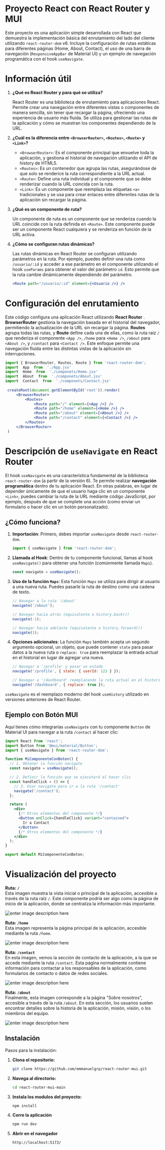 # Proyecto React con React Router y MUI 
Este proyecto es una aplicación simple desarrollada con React que demuestra la implementación básica del enrutamiento del lado del cliente utilizando `react-router-dom` v6. Incluye la configuración de rutas estáticas para diferentes páginas (Home, About, Contact), el uso de una barra de navegación (`ResponsiveAppBar` de Material UI) y un ejemplo de navegación programática con el hook `useNavigate`.

# Información útil

1. **¿Qué es React Router y para qué se utiliza?**

   React Router es una biblioteca de enrutamiento para aplicaciones React. Permite crear una navegación entre diferentes vistas o componentes de manera sencilla, sin tener que recargar la página, ofreciendo una experiencia de usuario más fluida. Se utiliza para gestionar las rutas de la aplicación y cómo se muestran los componentes dependiendo de la URL.

2. **¿Cuál es la diferencia entre `<BrowserRouter>`, `<Routes>`, `<Route>` y `<Link>`?**

   - `<BrowserRouter>`: Es el componente principal que envuelve toda la aplicación, y gestiona el historial de navegación utilizando el API de history de HTML5. 
   - `<Routes>`: Es un contenedor que agrupa las rutas, asegurándose de que solo se renderice la ruta correspondiente a la URL actual.
   - `<Route>`: Define una ruta individual y el componente que se debe renderizar cuando la URL coincida con la ruta.
   - `<Link>`: Es un componente que reemplaza las etiquetas `<a>` tradicionales y se usa para crear enlaces entre diferentes rutas de la aplicación sin recargar la página.

3. **¿Qué es un componente de ruta?**

   Un componente de ruta es un componente que se renderiza cuando la URL coincide con la ruta definida en `<Route>`. Este componente puede ser un componente React cualquiera y se renderiza en función de la URL activa.

4. **¿Cómo se configuran rutas dinámicas?**

   Las rutas dinámicas en React Router se configuran utilizando parámetros en la ruta. Por ejemplo, puedes definir una ruta como `/usuario/:id` y acceder a ese parámetro en el componente utilizando el hook `useParams` para obtener el valor del parámetro `id`. Esto permite que la ruta cambie dinámicamente dependiendo del parámetro.

   ```jsx
   <Route path="/usuario/:id" element={<Usuario />} />
# Configuración del enrutamiento
Este código configura una aplicación React utilizando **React Router** . **BrowserRouter** gestiona la navegación basada en el historial del navegador, permitiendo la actualización de la URL sin recargar la página. **Routes** agrupa todas las rutas, y **Route** define cada una de ellas, como la ruta raíz `/` que renderiza el componente `<App />`, `/home` para `<Home />`, `/about` para `<About />`, y `/contact` para `<Contact />`. Este enfoque permite una navegación fluida entre las distintas vistas de la aplicación sin interrupciones.

   ```jsx
import { BrowserRouter, Routes, Route } from 'react-router-dom';
import  App  from  './App.jsx'
import  Home  from  './componets/Home.jsx'
import  About  from  './componets/About.jsx'
import  Contact  from  './componets/Contact.jsx'
    
    createRoot(document.getElementById('root')).render(
	    <BrowserRouter>
	    	<Routes>
	    		<Route path="/" element={<App />} />
	    		<Route path="/home" element={<Home />} />
	    		<Route path="/about" element={<About />} />
	    		<Route path="/contact" element={<Contact />} />
	    	</Routes>
	    </BrowserRouter>
    )
```

# Descripción de `useNavigate` en React Router

El hook `useNavigate` es una característica fundamental de la biblioteca `react-router-dom` (a partir de la versión 6). Te permite realizar **navegación programática** dentro de tu aplicación React. En otras palabras, en lugar de depender únicamente de que el usuario haga clic en un componente `<Link>`, puedes cambiar la ruta de la URL mediante código JavaScript, por ejemplo, después de que se complete una acción (como enviar un formulario o hacer clic en un botón personalizado).

## ¿Cómo funciona?

1.  **Importación**: Primero, debes importar `useNavigate` desde `react-router-dom`.
    ```javascript
    import { useNavigate } from 'react-router-dom';
    ```
2.  **Llamada al Hook**: Dentro de tu componente funcional, llamas al hook `useNavigate()` para obtener una función (comúnmente llamada `Maps`).
    ```javascript
    const navigate = useNavigate();
    ```
3.  **Uso de la función `Maps`**: Esta función `Maps` se utiliza para dirigir al usuario a una nueva ruta. Puedes pasarle la ruta de destino como una cadena de texto.
    ```javascript
    // Navegar a la ruta '/about'
    navigate('/about');

    // Navegar hacia atrás (equivalente a history.back())
    navigate(-1);

    // Navegar hacia adelante (equivalente a history.forward())
    navigate(1);
    ```
4.  **Opciones adicionales**: La función `Maps` también acepta un segundo argumento opcional, un objeto, que puede contener `state` para pasar datos a la nueva ruta o `replace: true` para reemplazar la entrada actual en el historial en lugar de agregar una nueva.
    ```javascript
    // Navegar a '/profile' y pasar un estado
    navigate('/profile', { state: { userId: 123 } });

    // Navegar a '/dashboard' reemplazando la ruta actual en el historial
    navigate('/dashboard', { replace: true });
    ```

`useNavigate` es el reemplazo moderno del hook `useHistory` utilizado en versiones anteriores de React Router.

## Ejemplo con Botón MUI

Aquí tienes cómo integrarías `useNavigate` con tu componente `Button` de Material UI para navegar a la ruta `/contact` al hacer clic:

```jsx
import React from 'react';
import Button from '@mui/material/Button';
import { useNavigate } from 'react-router-dom';

function MiComponenteConBoton() {
  // 1. Obtener la función navigate
  const navigate = useNavigate();

  // 2. Definir la función que se ejecutará al hacer clic
  const handleClick = () => {
    // 3. Usar navigate para ir a la ruta '/contact'
    navigate('/contact');
  };

  return (
    <div>
      {/* Otros elementos del componente */}
      <Button onClick={handleClick} variant="contained">
        Ir a Contact
      </Button>
      {/* Otros elementos del componente */}
    </div>
  );
}

export default MiComponenteConBoton;
```
# Visualización del proyecto
**Ruta: `/`**  
Esta imagen muestra la vista inicial o principal de la aplicación, accesible a través de la ruta raíz `/`. Este componente podría ser algo como la página de inicio de la aplicación, donde se centraliza la información más importante.

![enter image description here](https://i.imgur.com/Hs7fMUd.png)

**Ruta: `/home`**  
Esta imagen representa la página principal de la aplicación, accesible mediante la ruta `/home`. 

![enter image description here](https://i.imgur.com/WogWECo.png)

**Ruta: `/contact`**  
En esta imagen, vemos la sección de contacto de la aplicación, a la que se accede mediante la ruta `/contact`. Esta página normalmente contiene información para contactar a los responsables de la aplicación, como formularios de contacto o datos de redes sociales.

![enter image description here](https://i.imgur.com/XhdRNIK.png)

**Ruta: `/about`**  
Finalmente, esta imagen corresponde a la página "Sobre nosotros", accesible a través de la ruta `/about`. En esta sección, los usuarios suelen encontrar detalles sobre la historia de la aplicación, misión, visión, o los miembros del equipo.

![enter image description here](https://i.imgur.com/kece2P8.png)
## Instalación

Pasos para la instalación:

1. **Clona el repositorio:**
   ```bash
   git clone https://github.com/emmanuelgrp/react-router-mui.git
   ```

2. **Navega al directorio:**
   ```bash
   cd react-router-mui-main
   ```

3. **Instala los modulos del proyecto:**
   ```bash
   npm install
   ```

4. **Corre la aplicación**
   ```bash
   npm run dev
   ```
4. **Abrir en el navegador**
   ```bash
   http://localhost:5173/
   ```